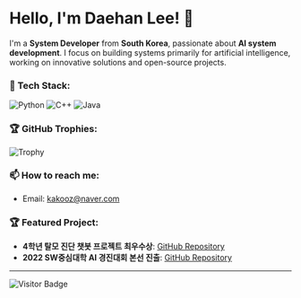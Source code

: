 # Hello, I'm Daehan Lee! 👋

I'm a **System Developer** from **South Korea**, passionate about **AI system development**. I focus on building systems primarily for artificial intelligence, working on innovative solutions and open-source projects.

### 🔧 Tech Stack:
![Python](https://img.shields.io/badge/-Python-blue?style=flat&logo=python)
![C++](https://img.shields.io/badge/-C++-00599C?style=flat&logo=c%2B%2B&logoColor=white)
![Java](https://img.shields.io/badge/-Java-red?style=flat&logo=java&logoColor=white)



### 🏆 GitHub Trophies:
![Trophy](https://github-profile-trophy.vercel.app/?username=yourusername&theme=darkhub)

### 📫 How to reach me:
- Email: [kakooz@naver.com](mailto:kakooz@naver.com)

### 🏆 Featured Project:
- **4학년 탈모 진단 챗봇 프로젝트 최우수상**: [GitHub Repository](https://github.com/leedaehan-kev?tab=repositories)
- **2022 SW중심대학 AI 경진대회 본선 진출**: [GitHub Repository](https://github.com/leedaehan-kev/AI-QUALIFYING-ROUND)

---

![Visitor Badge](https://visitor-badge.glitch.me/badge?page_id=yourusername.yourusername)
